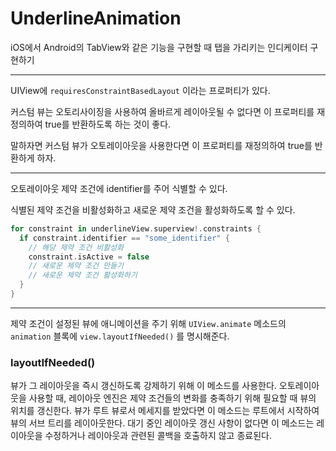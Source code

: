 # UnderlineAnimation

iOS에서 Android의 TabView와 같은 기능을 구현할 때 탭을 가리키는 인디케이터 구현하기

---

UIView에 `requiresConstraintBasedLayout` 이라는 프로퍼티가 있다.

커스텀 뷰는 오토리사이징을 사용하여 올바르게 레이아웃될 수 없다면 이 프로퍼티를 재정의하여 true를 반환하도록 하는 것이 좋다.

말하자면 커스텀 뷰가 오토레이아웃을 사용한다면 이 프로퍼티를 재정의하여 true를 반환하게 하자.

---

오토레이아웃 제약 조건에 identifier를 주어 식별할 수 있다.

식별된 제약 조건을 비활성화하고 새로운 제약 조건을 활성화하도록 할 수 있다.

```swift
for constraint in underlineView.superview!.constraints {
  if constraint.identifier == "some_identifier" {
    // 해당 제약 조건 비활성화
    constraint.isActive = false
    // 새로운 제약 조건 만들기
    // 새로운 제약 조건 활성화하기
  }
}
```

---

제약 조건이 설정된 뷰에 애니메이션을 주기 위해 `UIView.animate` 메소드의 `animation` 블록에 `view.layoutIfNeeded()` 를 명시해준다.

### layoutIfNeeded()

뷰가 그 레이아웃을 즉시 갱신하도록 강제하기 위해 이 메소드를 사용한다. 오토레이아웃을 사용할 때, 레이아웃 엔진은 제약 조건들의 변화를 충족하기 위해 필요할 때 뷰의 위치를 갱신한다. 뷰가 루트 뷰로서 메세지를 받았다면 이 메소드는 루트에서 시작하여 뷰의 서브 트리를 레이아웃한다. 대기 중인 레이아웃 갱신 사항이 없다면 이 메소드는 레이아웃을 수정하거나 레이아웃과 관련된 콜백을 호출하지 않고 종료된다.